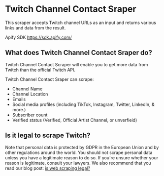 # Twitch Channel Contact Sraper

This scraper accepts Twitch channel URLs as an input and returns various links and data from the result.

Apify SDK https://sdk.apify.com/

## What does Twitch Channel Contact Sraper do?

Twitch Channel Contact Scraper will enable you to get more data from Twitch than the official Twitch API.

Twitch Channel Contact Sraper can scrape:

- Channel Name
- Channel Location
- Emails
- Social media profiles (including TikTok, Instagram, Twitter, LinkedIn, & more.)
- Subscriber count
- Verified status (Verified, Official Artist Channel, or unverfieid)

## Is it legal to scrape Twitch?

Note that personal data is protected by GDPR in the European Union and by other regulations around the world. You should not scrape personal data unless you have a legitimate reason to do so. If you're unsure whether your reason is legitimate, consult your lawyers. We also recommend that you read our blog post: [is web scraping legal?](https://blog.apify.com/is-web-scraping-legal/)

